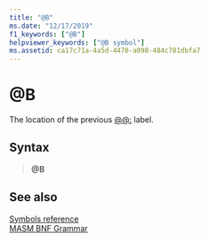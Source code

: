 ```yaml
---
title: "@B"
ms.date: "12/17/2019"
f1_keywords: ["@B"]
helpviewer_keywords: ["@B symbol"]
ms.assetid: ca17c71a-4a5d-4470-a098-484c781dbfa7
---
```

# \@B

The location of the previous [\@\@:](../../assembler/masm/at-at.md) label.

## Syntax

> **\@B**

## See also

[Symbols reference](symbols-reference.md)<br/>
[MASM BNF Grammar](masm-bnf-grammar.md)
